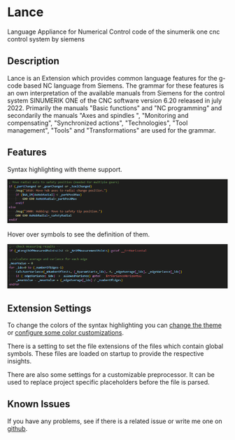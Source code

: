# Lance
Language Appliance for Numerical Control code of the sinumerik one cnc control system by siemens

## Description
Lance is an Extension which provides common language features for the g-code based NC language from Siemens. The grammar for these features is an own interpretation of the available manuals from Siemens for the control system SINUMERIK ONE of the CNC software version 6.20 released in july 2022. Primarily the manuals "Basic functions" and "NC programming" and secondarily the manuals "Axes and spindles
", "Monitoring and compensating", "Synchronized actions", "Technologies", "Tool management", "Tools" and "Transformations" are used for the grammar.

## Features

Syntax highlighting with theme support.

![Syntax highlighting](images/syntax_highlight_feature.gif)

Hover over symbols to see the definition of them.

![Hover feature](images/hover_feature.gif)

## Extension Settings

To change the colors of the syntax highlighting you can [change the theme](https://code.visualstudio.com/docs/getstarted/themes) or [configure some color customizations](https://code.visualstudio.com/docs/getstarted/themes#_customizing-a-color-theme).

There is a setting to set the file extensions of the files which contain global symbols. These files are loaded on startup to provide the respective insights. 

There are also some settings for a customizable preprocessor. It can be used to replace project specific placeholders before the file is parsed.

## Known Issues

If you have any problems, see if there is a related issue or write me one on [github](https://github.com/Nuaduwodan/lance/issues).
